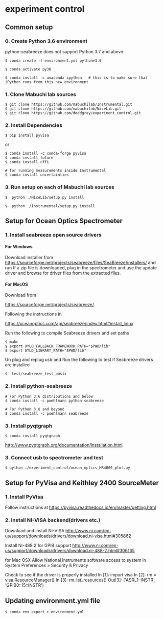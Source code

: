 # experiment control

## Common setup

### 0. Create Python 3.6 environment
python-seabreeze does not support Python 3.7 and above
```
$ conda create -f environment.yml python=3.6

$ conda activate py36

$ conda install -c anaconda ipython   # this is to make sure that iPython runs from this new environment
```

### 1. Clone Mabuchi lab sources
```
$ git clone https://github.com/mabuchilab/Instrumental.git
$ git clone https://github.com/mabuchilab/NiceLib.git
$ git clone https://github.com/doddgray/experiment_control.git
```
### 2. Install Dependencies

```
$ pip install pyvisa
```
or

```
$ conda install -c conda-forge pyvisa
$ conda install future
$ conda install cffi

# for running measurements inside Instrumental
$ conda install uncertainties
```
### 3. Run setup on each of Mabuchi lab sources
```
$  python ./NiceLib/setup.py install

$  python ./Instrumental/setup.py install
```

## Setup for Ocean Optics Spectrometer
### 1. Install seabreeze open source drivers
#### For Windows
Download installer from
https://sourceforge.net/projects/seabreeze/files/SeaBreeze/installers/
and run
If a zip file is downloaded, plug in the spectrometer and use the update driver and browse for driver files from the extracted files.

#### For MacOS
Download from

https://sourceforge.net/projects/seabreeze/

Following the instructions in

https://oceanoptics.com/api/seabreeze/index.html#install_linux

Run the following to compile Seabreeze drivers and set paths
```
$ make
$ export DYLD_FALLBACK_FRAMEWORK_PATH="$PWD/lib"
$ export DYLD_LIBRARY_PATH="$PWD/lib"
```

Un plug and replug usb and Run the following to test if Seabreeze drivers are installed
```
$  test/seabreeze_test_posix
```

### 2. Install python-seabreeze
```
# For Python 3.6 distributions and below
$ conda install -c poehlmann python-seabreeze

# For Python 3.8 and beyond
$ conda install -c poehlmann seabreeze
```

### 3. Install pyqtgraph
```
$ conda install pyqtgraph
```

http://www.pyqtgraph.org/documentation/installation.html

### 3. Connect usb to spectrometer and test
```
$ python ./experiment_control/ocean_optics_HR4000_plot.py
```

## Setup for PyVisa and Keithley 2400 SourceMeter

### 1. Install PyVisa
Follow instructions at https://pyvisa.readthedocs.io/en/master/getting.html

### 2. Install NI-VISA backend(drivers etc.)

Download and install NI-VISA
http://www.ni.com/en-us/support/downloads/drivers/download.ni-visa.html#305862

Install NI-488.2 for GPIB support
http://www.ni.com/en-us/support/downloads/drivers/download.ni-488-2.html#306165

for Mac OSX
Allow National Instruments software access to system in System Preferences > Security & Privacy

Check to see if the driver is properly installed
In [1]: import visa
In [2]: rm = visa.ResourceManager()
In [3]: rm.list_resources()
Out[3]: ('ASRL1::INSTR', 'GPIB0::15::INSTR')


## Updating environment.yml file
```
$ conda env export > environment.yml
```
